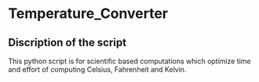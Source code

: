 # Temperature_Converter

## Discription of the script
This python script is for scientific based computations which optimize time and effort of computing Celsius, Fahrenheit  and Kelvin.





